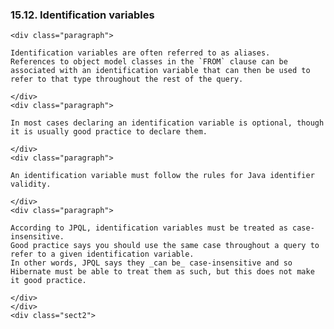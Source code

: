  ### 15.12. Identification variables

    <div class="paragraph">

    Identification variables are often referred to as aliases.
    References to object model classes in the `FROM` clause can be associated with an identification variable that can then be used to refer to that type throughout the rest of the query.

    </div>
    <div class="paragraph">

    In most cases declaring an identification variable is optional, though it is usually good practice to declare them.

    </div>
    <div class="paragraph">

    An identification variable must follow the rules for Java identifier validity.

    </div>
    <div class="paragraph">

    According to JPQL, identification variables must be treated as case-insensitive.
    Good practice says you should use the same case throughout a query to refer to a given identification variable.
    In other words, JPQL says they _can be_ case-insensitive and so Hibernate must be able to treat them as such, but this does not make it good practice.

    </div>
    </div>
    <div class="sect2">